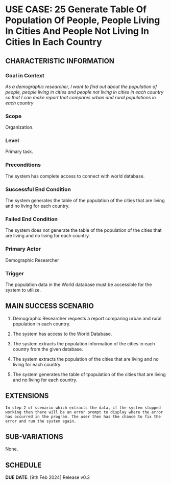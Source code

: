 # USE CASE: 25 Generate Table Of Population Of People, People Living In Cities And People Not Living In Cities In Each Country

## CHARACTERISTIC INFORMATION

### Goal in Context

*As a demographic researcher, I want to find out about the population of people, people living in cities and people not living in cities in each country so that I can make report that compares urban and rural populations in each country*

### Scope

Organization.

### Level

Primary task.

### Preconditions

The system has complete access to connect with world database.

### Successful End Condition

The system generates the table of the population of the cities that are living and no living for each country.

### Failed End Condition

The system does not generate the table of the population of the cities that are living and no living for each country.

### Primary Actor

Demographic Researcher

### Trigger

The population data in the World database must be accessible for the system to utilize.

## MAIN SUCCESS SCENARIO

1. Demographic Researcher requests a report comparing urban and rural population in each country.

2. The system has access to the World Database.

3. The system extracts the population information of the cities in each country from the given database.

4. The system extracts the population of the cities that are living and no living for each country.

5. The system generates the table of tpopulation of the cities that are living and no living for each country.

## EXTENSIONS
	In step 2 of scenario which extracts the data, if the system stopped working then there will be an error prompt to display where the error has occurred in the program. The user then has the chance to fix the error and run the system again. 

## SUB-VARIATIONS

None.

## SCHEDULE

**DUE DATE**: [9th Feb 2024] Release v0.3